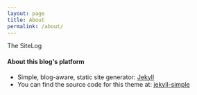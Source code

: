```yaml
---
layout: page
title: About
permalink: /about/
---
```


The SiteLog

#### About this blog's platform
* Simple, blog-aware, static site generator: [Jekyll](https://jekyllrb.com)
* You can find the source code for this theme at: [jekyll-simple](https://github.com/wild-flame/jekyll-simple)
